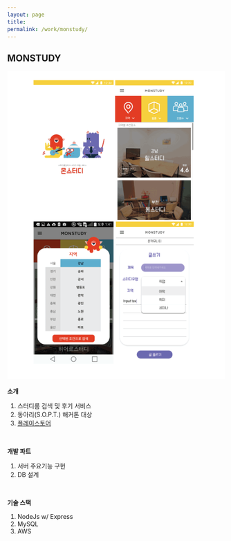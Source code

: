```yaml
---
layout: page
title:
permalink: /work/monstudy/
---
```



## MONSTUDY

<img src ="/images/mon.png" >


<br>

**소개**

1. 스터디룸 검색 및 후기 서비스
2. 동아리(S.O.P.T.) 해커톤 대상
3. [플레이스토어](https://play.google.com/store/apps/details?id=steam.appjam.sopt.com.myapplication)


<br>

**개발 파트**

1. 서버 주요기능 구현
2. DB 설계

<br>

**기술 스택**

1. NodeJs w/ Express
2. MySQL
3. AWS

<br>
